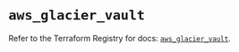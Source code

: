 # `aws_glacier_vault`

Refer to the Terraform Registry for docs: [`aws_glacier_vault`](https://registry.terraform.io/providers/hashicorp/aws/6.12.0/docs/resources/glacier_vault).
